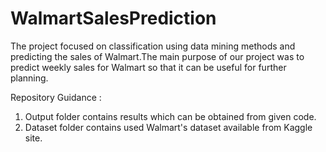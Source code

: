 # WalmartSalesPrediction
The project focused on classification using data mining methods and predicting the sales of Walmart.The main purpose of our project was to predict weekly sales for Walmart so that it can be useful for further planning.

Repository Guidance : 

1. Output folder contains results which can be obtained from given code.
2. Dataset folder contains used Walmart's dataset available from Kaggle site.
